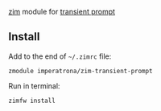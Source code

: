 [zim](https://github.com/zimfw/zimfw) module for [transient prompt](https://gist.github.com/subnut/3af65306fbecd35fe2dda81f59acf2b2)

## Install

Add to the end of `~/.zimrc` file:
```shell
zmodule imperatrona/zim-transient-prompt
```

Run in terminal:
```shell
zimfw install
```
